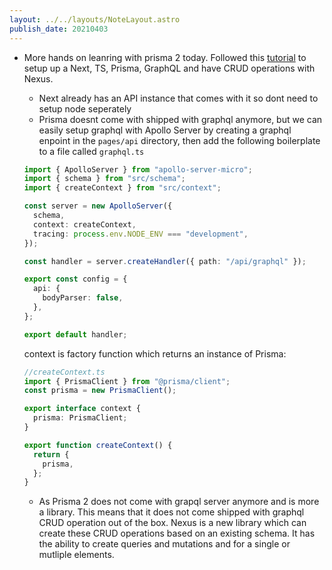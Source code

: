```yaml
---
layout: ../../layouts/NoteLayout.astro
publish_date: 20210403
---
```


- More hands on leanring with prisma 2 today. Followed this [tutorial](https://www.youtube.com/watch?v=ivpMErpykRo) to setup up a Next, TS, Prisma, GraphQL and have CRUD operations with Nexus.

  - Next already has an API instance that comes with it so dont need to setup node seperately
  - Prisma doesnt come with shipped with graphql anymore, but we can easily setup graphql with Apollo Server by creating a graphql enpoint in the `pages/api` directory, then add the following boilerplate to a file called `graphql.ts`

  ```ts
  import { ApolloServer } from "apollo-server-micro";
  import { schema } from "src/schema";
  import { createContext } from "src/context";

  const server = new ApolloServer({
    schema,
    context: createContext,
    tracing: process.env.NODE_ENV === "development",
  });

  const handler = server.createHandler({ path: "/api/graphql" });

  export const config = {
    api: {
      bodyParser: false,
    },
  };

  export default handler;
  ```

  context is factory function which returns an instance of Prisma:

  ```ts
  //createContext.ts
  import { PrismaClient } from "@prisma/client";
  const prisma = new PrismaClient();

  export interface context {
    prisma: PrismaClient;
  }

  export function createContext() {
    return {
      prisma,
    };
  }
  ```

  - As Prisma 2 does not come with grapql server anymore and is more a library. This means that it does not come shipped with graphql CRUD operation out of the box. Nexus is a new library which can create these CRUD operations based on an existing schema. It has the ability to create queries and mutations and for a single or mutliple elements.
